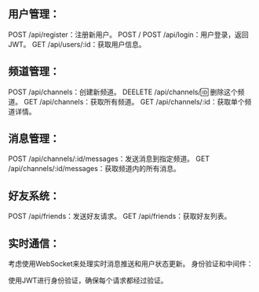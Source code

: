 

## 用户管理：
POST /api/register：注册新用户。
POST /
POST /api/login：用户登录，返回JWT。
GET /api/users/:id：获取用户信息。
## 频道管理：
POST /api/channels：创建新频道。
DEELETE /api/channels/:id: 删除这个频道。
GET /api/channels：获取所有频道。
GET /api/channels/:id：获取单个频道详情。
## 消息管理：
POST /api/channels/:id/messages：发送消息到指定频道。
GET /api/channels/:id/messages：获取频道内的所有消息。

## 好友系统：

POST /api/friends：发送好友请求。
GET /api/friends：获取好友列表。
## 实时通信：

考虑使用WebSocket来处理实时消息推送和用户状态更新。
身份验证和中间件：

使用JWT进行身份验证，确保每个请求都经过验证。
